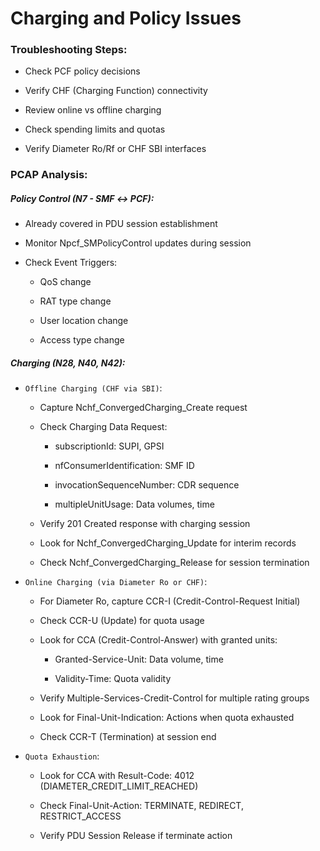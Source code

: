 # Charging and Policy Issues 

### Troubleshooting Steps: 

- Check PCF policy decisions 

- Verify CHF (Charging Function) connectivity 

- Review online vs offline charging 

- Check spending limits and quotas 

- Verify Diameter Ro/Rf or CHF SBI interfaces 

### PCAP Analysis: 

##### Policy Control (N7 - SMF ↔ PCF): 

- Already covered in PDU session establishment 

- Monitor Npcf_SMPolicyControl updates during session 

- Check Event Triggers: 

    - QoS change 

    - RAT type change 

    - User location change 

    - Access type change 

##### Charging (N28, N40, N42): 

- `Offline Charging (CHF via SBI)`: 

    - Capture Nchf_ConvergedCharging_Create request 

    - Check Charging Data Request: 

        - subscriptionId: SUPI, GPSI 

        - nfConsumerIdentification: SMF ID 

        - invocationSequenceNumber: CDR sequence 

        - multipleUnitUsage: Data volumes, time 

    - Verify 201 Created response with charging session 

    - Look for Nchf_ConvergedCharging_Update for interim records 

    - Check Nchf_ConvergedCharging_Release for session termination 

- `Online Charging (via Diameter Ro or CHF)`: 

    - For Diameter Ro, capture CCR-I (Credit-Control-Request Initial) 

    - Check CCR-U (Update) for quota usage 

    - Look for CCA (Credit-Control-Answer) with granted units: 

        - Granted-Service-Unit: Data volume, time 

        - Validity-Time: Quota validity 

    - Verify Multiple-Services-Credit-Control for multiple rating groups 

    - Look for Final-Unit-Indication: Actions when quota exhausted 

    - Check CCR-T (Termination) at session end 

- `Quota Exhaustion`: 

    - Look for CCA with Result-Code: 4012 (DIAMETER_CREDIT_LIMIT_REACHED) 

    - Check Final-Unit-Action: TERMINATE, REDIRECT, RESTRICT_ACCESS 

    - Verify PDU Session Release if terminate action 
